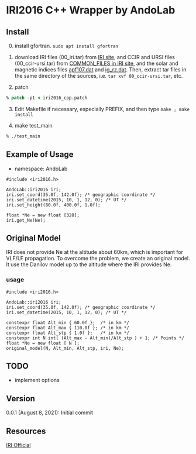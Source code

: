 # IRI2016 C++ Wrapper by AndoLab

## Install
0. install gfortran. `sudo apt install gfortran`

1. download IRI files (00_iri.tar) from [IRI site](http://irimodel.org/IRI-2016/),
and CCIR and URSI files (00_ccir-ursi.tar) from [COMMON_FILES in IRI site](http://irimodel.org/COMMON_FILES/), and the solar and magnetic indices files [apf107.dat](https://chain-new.chain-project.net/echaim_downloads/apf107.dat) and [ig_rz.dat](https://chain-new.chain-project.net/echaim_downloads/ig_rz.dat).
Then, extract tar files in the same directory of the sources, i.e. `tar xvf 00_ccir-ursi.tar`, etc.

2. patch
```Tcsh
% patch -p1 < iri2016_cpp.patch
```

3. Edit Makefile if necessary, especially PREFIX, and then type `make ; make install`


4. make test_main
```Tcsh
% ./test_main
```


## Example of Usage

* namespace: AndoLab

```C++:exmple
#include <iri2016.h>

AndoLab::iri2016 iri;
iri.set_coord(35.0f, 142.0f); /* geographic coordinate */
iri.set_datetime(2015, 10, 1, 12, 0); /* UT */
iri.set_height(80.0f, 400.0f, 1.0f);

float *Ne = new float [320];
iri.get_Ne(Ne);
```

## Original Model
IRI does not provide Ne at the altitude about 60km, which is important for VLF/LF propagation.
To overcome the problem, we create an original model. It use the Danilov model up to the altitude
where the IRI provides Ne.

### usage
```C++:exmple
#include <iri2016.h>

AndoLab::iri2016 iri;
iri.set_coord(35.0f, 142.0f); /* geographic coordinate */
iri.set_datetime(2015, 10, 1, 12, 0); /* UT */

constexpr float Alt_min { 60.0f };  /* in km */
constexpr float Alt_max { 110.0f }; /* in km */
constexpr float Alt_stp { 1.0f };   /* in km */
constexpr int N int( (Alt_max - Alt_min)/Alt_stp ) + 1; /* Points */
float *Ne = new float [ N ];
original_model(N, Alt_min, Alt_stp, iri, Ne);
```

## TODO
* implement options

## Version
0.0.1 (August 8, 2021): Initial commit

## Resources
[IRI Official](http://irimodel.org/)
